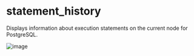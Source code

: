 # statement_history
Displays information about execution statements on the current node for PostgreSQL. 

![image](http://www.halodbtech.com/themes/moderna-template/assets/img/12-logo.png)


